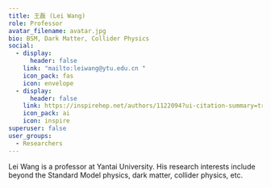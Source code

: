 ```yaml
---
title: 王磊 (Lei Wang)
role: Professor
avatar_filename: avatar.jpg
bio: BSM, Dark Matter, Collider Physics
social:
  - display:
      header: false
    link: "mailto:leiwang@ytu.edu.cn "
    icon_pack: fas
    icon: envelope
  - display:
      header: false
    link: https://inspirehep.net/authors/1122094?ui-citation-summary=true
    icon_pack: ai
    icon: inspire
superuser: false
user_groups:
  - Researchers
---
```

Lei Wang is a professor at Yantai University. His research interests include beyond the Standard Model physics, dark matter, collider physics, etc.